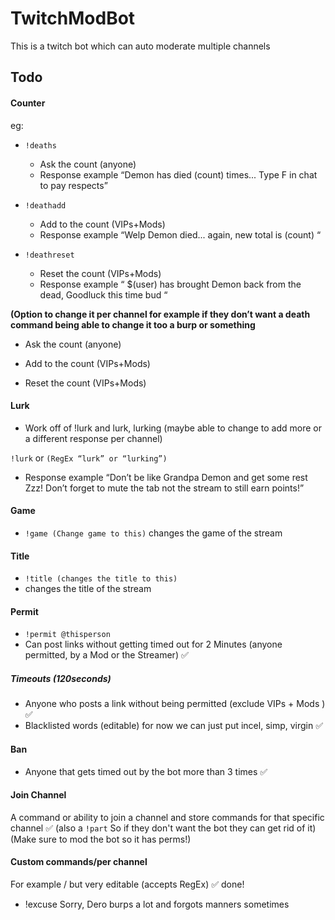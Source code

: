 # TwitchModBot

This is a twitch bot which can auto moderate multiple channels

## Todo

#### Counter

eg:

- `!deaths`

  - Ask the count (anyone)
  - Response example “Demon has died (count) times... Type F in chat to pay respects”

- `!deathadd`

  - Add to the count (VIPs+Mods)
  - Response example “Welp Demon died... again, new total is (count) “

- `!deathreset`
  - Reset the count (VIPs+Mods)
  - Response example “ $(user) has brought Demon back from the dead, Goodluck this time bud “

**(Option to change it per channel for example if they don’t want a death command being able to change it too a burp or something**

- Ask the count (anyone)

- Add to the count (VIPs+Mods)

- Reset the count (VIPs+Mods)

#### Lurk

- Work off of !lurk and lurk, lurking (maybe able to change to add more or a different response per channel)

`!lurk` or `(RegEx “lurk” or “lurking”)`

- Response example “Don’t be like Grandpa Demon and get some rest Zzz! Don’t forget to mute the tab not the stream to still earn points!”

#### Game

- `!game (Change game to this)`
  changes the game of the stream

#### Title

- `!title (changes the title to this)`
- changes the title of the stream

#### Permit

- `!permit @thisperson`
- Can post links without getting timed out for 2 Minutes (anyone permitted, by a Mod or the Streamer) ✅

##### Timeouts (120seconds)

- Anyone who posts a link without being permitted (exclude VIPs + Mods ) ✅
- Blacklisted words (editable) for now we can just put incel, simp, virgin ✅

#### Ban

- Anyone that gets timed out by the bot more than 3 times ✅

#### Join Channel

A command or ability to join a channel and store commands for that specific channel ✅ (also a `!part` So if they don't want the bot they can get rid of it)
(Make sure to mod the bot so it has perms!)

#### Custom commands/per channel

For example / but very editable (accepts RegEx) ✅ done!

- !excuse Sorry, Dero burps a lot and forgots manners sometimes
